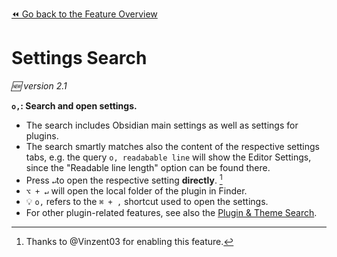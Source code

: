 [⏪ Go back to the Feature Overview](../README.md#feature-overview)

# Settings Search
*🆕 version 2.1*

**`o,`: Search and open settings.**
- The search includes Obsidian main settings as well as settings for plugins.
- The search smartly matches also the content of the respective settings tabs, e.g. the query `o, readabable line` will show the Editor Settings, since the "Readable line length" option can be found there.
- Press `↵`to open the respective setting **directly**. [^1]
- `⌥ + ↵` will open the local folder of the plugin in Finder.
- 💡 `o,` refers to the `⌘ + ,` shortcut used to open the settings.
- For other plugin-related features, see also the [Plugin & Theme Search](Plugin%20and%20Theme%20Search.md).

[^1]: Thanks to @Vinzent03 for enabling this feature.
